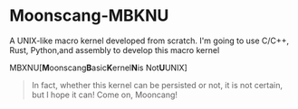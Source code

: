 # Moonscang-MBKNU
A UNIX-like macro kernel developed from scratch.
I'm going to use C/C++, Rust, Python,and assembly to develop this macro kernel

MBXNU[**M**oonscang**B**asic**K**ernel**N**is Not**U**UNIX]
> In fact, whether this kernel can be persisted or not, it is not certain, but I hope it can! Come on, Mooncang!
